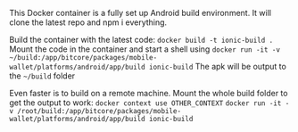This Docker container is a fully set up Android build environment. It will clone the latest repo and npm i everything.

Build the container with the latest code: `docker build -t ionic-build .`
Mount the code in the container and start a shell using `docker run -it -v ~/build:/app/bitcore/packages/mobile-wallet/platforms/android/app/build ionic-build`
The apk will be output to the `~/build` folder

Even faster is to build on a remote machine. Mount the whole build folder to get the output to work:
`docker context use OTHER_CONTEXT`
`docker run -it -v /root/build:/app/bitcore/packages/mobile-wallet/platforms/android/app/build ionic-build`